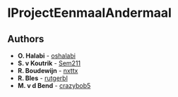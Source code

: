 # IProjectEenmaalAndermaal

## Authors

* **O. Halabi** - [oshalabi](https://github.com/oshalabi)
* **S. v Koutrik** - [Sem211](https://github.com/Sem211)
* **R. Boudewijn** - [nxttx](https://github.com/nxttx)
* **R. Bles** - [rutgerbl](https://github.com/rutgerbl)
* **M. v d Bend** - [crazybob5](https://github.com/crazybob5)